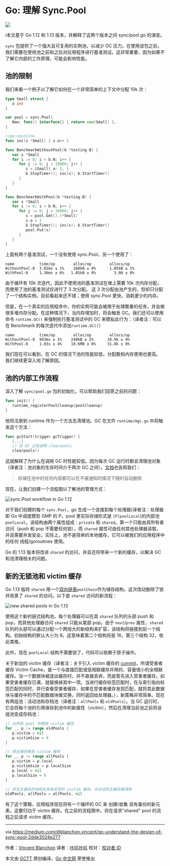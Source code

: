 # Go: 理解 Sync.Pool 

![](https://github.com/watermelo/gctt-images/blob/master/understand-the-design-of-sync-pool/3.jpg)

ℹ️本文基于 Go 1.12 和 1.13 版本，并解释了这两个版本之间 sync/pool.go 的演变。

`sync` 包提供了一个强大且可复用的实例池，以减少 GC 压力。在使用该包之前，我们需要在使用池之前和之后对应用程序进行基准测试。这非常重要，因为如果不了解它内部的工作原理，可能会影响性能。

## 池的限制
我们来看一个例子以了解它如何在一个非常简单的上下文中分配 10k 次：

```go
type Small struct {
   a int
}

var pool = sync.Pool{
   New: func() interface{} { return new(Small) },
}

//go:noinline
func inc(s *Small) { s.a++ }

func BenchmarkWithoutPool(b *testing.B) {
   var s *Small
   for i := 0; i < b.N; i++ {
      for j := 0; j < 10000; j++ {
         s = &Small{ a: 1, }
         b.StopTimer(); inc(s); b.StartTimer()
      }
   }
}

func BenchmarkWithPool(b *testing.B) {
   var s *Small
   for i := 0; i < b.N; i++ {
      for j := 0; j < 10000; j++ {
         s = pool.Get().(*Small)
         s.a = 1
         b.StopTimer(); inc(s); b.StartTimer()
         pool.Put(s)
      }
   }
}
```

上面有两个基准测试，一个没有使用 sync.Pool，另一个使用了：

```plain
name           time/op        alloc/op        allocs/op
WithoutPool-8  3.02ms ± 1%    160kB ± 0%      1.05kB ± 1%
WithPool-8     1.36ms ± 6%   1.05kB ± 0%        3.00 ± 0%
```

由于循环有 10k 次迭代，因此不使用池的基准测试在堆上需要 10k 次内存分配，而使用了池的基准测试仅进行了 3 次分配。 这 3 次分配由池产生的，但却只分配了一个结构实例。目前看起来还不错；使用 sync.Pool 更快，消耗更少的内存。

但是，在一个真实的应用程序中，你的实例可能会被用于处理繁重的任务，并会做很多堆内存分配。在这种情况下，当内存增加时，将会触发 GC。我们还可以使用命令 `runtime.GC()` 来强制执行基准测试中的 GC 来模拟此行为：（译者注：可以在 Benchmark 的每次迭代中添加`runtime.GC()`）

```plain
name           time/op        alloc/op        allocs/op
WithoutPool-8  993ms ± 1%    249kB ± 2%      10.9k ± 0%
WithPool-8     1.03s ± 4%    10.6MB ± 0%     31.0k ± 0%
```

我们现在可以看到，在 GC 的情况下池的性能较低，分配数和内存使用也更高。我们继续更深入地了解原因。

## 池的内部工作流程
深入了解 `sync/pool.go` 包的初始化，可以帮助我们回答之前的问题：

```go
func init() {
   runtime_registerPoolCleanup(poolCleanup)
}
```

他将注册到 runtime 作为一个方法去清理池。GC 在文件 `runtime/mgc.go` 中将触发这个方法：

```go
func gcStart(trigger gcTrigger) {
   [...]
   // 在 GC 之前调用 clearpools
   clearpools()
```

这就解释了为什么在调用 GC 时性能较低。因为每次 GC 运行时都会清理池对象（译者注：池对象的生存时间介于两次 GC 之间）。[文档](https://golang.org/pkg/sync/#Pool)也告知我们：

> 存储在池中的任何内容都可以在不被通知的情况下随时自动删除

现在，让我们创建一个流程图以了解池的管理方式：

![sync.Pool workflow in Go 1.12](https://github.com/watermelo/gctt-images/blob/master/understand-the-design-of-sync-pool/1.jpg)

对于我们创建的每个 `sync.Pool`，go 生成一个连接到每个处理器(译者注：处理器即 Go 中调度模型 GMP 的 P，pool 里实际存储形式是 `[P]poolLocal`)的内部池 `poolLocal`。该结构由两个属性组成：`private` 和 `shared`。第一个只能由其所有者访问（push 和 pop 不需要任何锁），而 `shared` 属性可由任何其他处理器读取，并且需要并发安全。实际上，池不是简单的本地缓存，它可以被我们的应用程序中的任何 线程/goroutines 使用。

Go 的 1.13 版本将改进 `shared` 的访问，并且还将带来一个新的缓存，以解决 GC 和池清理相关的问题。

## 新的无锁池和 victim 缓存
Go 1.13 版将 `shared` 用一个[双向链表](https://github.com/golang/go/commit/d5fd2dd6a17a816b7dfd99d4df70a85f1bf0de31#diff-491b0013c82345bf6cfa937bd78b690d)`poolChain`作为储存结构，这次改动删除了锁并改善了 `shared`  的访问。以下是 `shared` 访问的新流程：


![new shared pools in Go 1.13](https://github.com/watermelo/gctt-images/blob/master/understand-the-design-of-sync-pool/2.jpg)

使用这个新的链式结构池，每个处理器可以在其 `shared` 队列的头部 push 和 pop，而其他处理器访问 `shared` 只能从尾部 pop。由于 `next`/`prev` 属性，`shared` 队列的头部可以通过分配一个两倍大的新结构来扩容，该结构将链接到前一个结构。初始结构的默认大小为 8。这意味着第二个结构将是 16，第三个结构 32，依此类推。

此外，现在 `poolLocal` 结构不需要锁了，代码可以依赖于原子操作。

关于新加的 victim 缓存（译者注：关于引入 victim 缓存的 [commit](https://github.com/golang/go/commit/2dcbf8b3691e72d1b04e9376488cef3b6f93b286)，所谓受害者缓存 Victim Cache，是一个与直接匹配或低相联缓存并用的、容量很小的全相联缓存。当一个数据块被逐出缓存时，并不直接丢弃，而是暂先进入受害者缓存。如果受害者缓存已满，就替换掉其中一项。当进行缓存标签匹配时，在与索引指向标签匹配的同时，并行查看受害者缓存，如果在受害者缓存发现匹配，就将其此数据块与缓存中的不匹配数据块做交换，同时返回给处理器。），新策略非常简单。现在有两组池：活动池和存档池（译者注：`allPools` 和 `oldPools`）。当 GC 运行时，它会将每个池的引用保存到池中的新属性（victim），然后在清理当前池之前将该组池变成存档池：

```go
// 从所有 pool 中删除 victim 缓存
for _, p := range oldPools {
   p.victim = nil
   p.victimSize = 0
}

// 把主缓存移到 victim 缓存
for _, p := range allPools {
   p.victim = p.local
   p.victimSize = p.localSize
   p.local = nil
   p.localSize = 0
}

// 非空主缓存的池现在具有非空的 victim 缓存，并且池的主缓存被清除
oldPools, allPools = allPools, nil
```

有了这个策略，应用程序现在将有一个循环的 GC 来 创建/收集 具有备份的新元素，这要归功于 victim 缓存。在之前的流程图中，将在请求"shared" pool 的流程之后请求 victim 缓存。

---
via https://medium.com/@blanchon.vincent/go-understand-the-design-of-sync-pool-2dde3024e277

作者：[Vincent Blanchon](https://medium.com/@blanchon.vincent)
译者：[咔叽咔叽](https://github.com/watermelo)
校对：[校对者 ID](https://github.com/校对者ID)

本文由 [GCTT](https://github.com/studygolang/GCTT) 原创编译，[Go 中文网](https://studygolang.com/) 荣誉推出